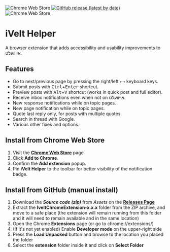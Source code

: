 ![Chrome Web Store](https://img.shields.io/chrome-web-store/v/bcfoanjpmoikpanagkinedlihjbaijke?label=Chrome%20Web%20Store%20Version&style=flat-square&color=66bb6a)
[![GitHub release (latest by date)](https://img.shields.io/github/v/release/mordechairoth/IveltChromeExtension?label=GitHub%20Release%20Version&style=flat-square&color=42a5f5)](https://github.com/mordechairoth/IveltChromeExtension/releases/latest/) 
![Chrome Web Store](https://img.shields.io/chrome-web-store/users/bcfoanjpmoikpanagkinedlihjbaijke?label=Users&style=flat-square&color=9575cd)

# iVelt Helper
A browser extension that adds accessibility and usability improvements to אייוועלט.

## Features
* Go to next/previous page by pressing the right/left <kbd>←</kbd><kbd>→</kbd> keyboard keys.
* Submit posts with <kbd>Ctrl</kbd>+<kbd>Enter</kbd> shortcut.
* Preview posts with <kbd>Alt</kbd>+<kbd>V</kbd> shortcut (works in quick post and full editor).
* Receive inbox notifications even when not on אייוועלט. 
* New response notifications while on topic pages.
* New page notification while on topic pages.
* Quote last reply only, for posts with multiple quotes.
* Search in thread with Google.
* Various other fixes and options.

## Install from Chrome Web Store
1. Visit the **[Chrome Web Store](https://chrome.google.com/webstore/detail/ivelt-forum-helper/bcfoanjpmoikpanagkinedlihjbaijke)** page
2. Click **Add to Chrome**.
3. Confirm the **Add extension** popup.
4. Pin **iVelt Helper** to the toolbar for better visibility of the notification badge.


## Install from GitHub (manual install)
1. Download the **_Source code (zip)_** from _Assets_ on the **[Releases Page](https://github.com/mordechairoth/IveltChromeExtension/releases/latest/)** 
2. Extract the **IveltChromeExtension-x.x.x** folder from the ZIP archive, and move to a safe place (the extension will remain running from this folder and it will need to remain available and in the same location)
3. Open the Chrome **Extensions** page (or go to chrome://extensions/)
4. (If it's not yet enabled) Enable **Developer mode** on the upper-right side
5. Press the **Load Unpacked** button and browse to the location you placed the folder
6. Select the **extension** folder inside it and click on **Select Folder**
